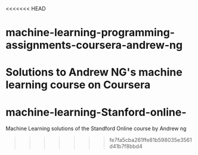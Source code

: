 <<<<<<< HEAD
# machine-learning-programming-assignments-coursera-andrew-ng
Solutions to Andrew NG's machine learning course on Coursera
=======
# machine-learning-Stanford-online-
Machine Learning solutions of the Standford Online course by Andrew ng
>>>>>>> fe7fa5cba261ffe81b598035e3561d41b7f8bbd4

